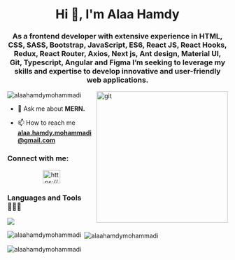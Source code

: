 <h1 align="center">Hi 👋, I'm Alaa Hamdy</h1>
<h3 align="center">As a frontend developer with extensive experience in HTML, CSS, SASS, Bootstrap, JavaScript, ES6, React JS, React Hooks, Redux, React Router, Axios, Next js, Ant design, Material UI, Git, Typescript, Angular and Figma I’m seeking to leverage my skills and expertise to develop innovative and user-friendly web applications.</h3>

<img align="right" alt="git" width="300" src="https://cdn.dribbble.com/users/107759/screenshots/3742849/new-products-every-day.gif" />

<p align="left"> <img src="https://komarev.com/ghpvc/?username=alaahamdymohammadi&label=Profile%20views&color=0e75b6&style=flat" alt="alaahamdymohammadi" /> </p>

- 💬 Ask me about **MERN.**

- 📫 How to reach me **alaa.hamdy.mohammadi@gmail.com**

<h3 align="left">Connect with me:</h3>
<p align="center">
<a href="https://linkedin.com/in/https://www.linkedin.com/in/alaahamdy25/" target="blank"><img align="center" src="https://raw.githubusercontent.com/rahuldkjain/github-profile-readme-generator/master/src/images/icons/Social/linked-in-alt.svg" alt="https://www.linkedin.com/in/alaahamdy25/" height="30" width="40" /></a>
</p>

<h3 align="left">Languages and Tools👨🏻‍💻</h3>
<p align="left">
  <a href="https://skillicons.dev">
    <img src="https://skillicons.dev/icons?i=html,css,bootstrap,js,ts,react,redux,nextjs,tailwind,materialui,figma,cpp,express,git,github,java,mongodb,mysql,nodejs,postman,vscode&perline=11" />
  </a>
</p>

<p><img align="left" src="https://github-readme-stats.vercel.app/api/top-langs?username=alaahamdymohammadi&show_icons=true&locale=en&layout=compact" alt="alaahamdymohammadi" /></p>

<p>&nbsp;<img align="center" src="https://github-readme-stats.vercel.app/api?username=alaahamdymohammadi&show_icons=true&locale=en" alt="alaahamdymohammadi" /></p>

<p><img align="center" src="https://github-readme-streak-stats.herokuapp.com/?user=alaahamdymohammadi&" alt="alaahamdymohammadi" /></p>
